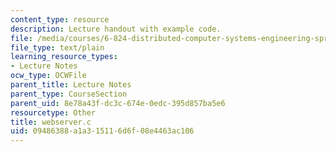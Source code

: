 ```yaml
---
content_type: resource
description: Lecture handout with example code.
file: /media/courses/6-824-distributed-computer-systems-engineering-spring-2006/09486388a1a315116d6f08e4463ac106_webserver.c
file_type: text/plain
learning_resource_types:
- Lecture Notes
ocw_type: OCWFile
parent_title: Lecture Notes
parent_type: CourseSection
parent_uid: 8e78a43f-dc3c-674e-0edc-395d857ba5e6
resourcetype: Other
title: webserver.c
uid: 09486388-a1a3-1511-6d6f-08e4463ac106
---
```

